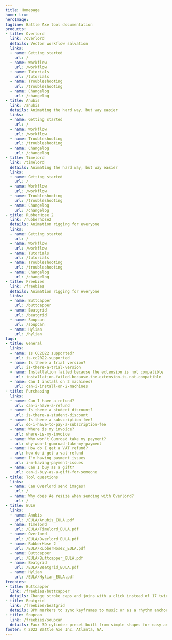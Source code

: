 ```yaml
---
title: Homepage
home: true
heroImage: 
tagline: Battle Axe tool documentation
products:
- title: Overlord
  link: /overlord
  details: Vector workflow salvation
  links: 
  - name: Getting started
    url: /
  - name: Workflow
    url: /workflow
  - name: Tutorials
    url: /tutorials
  - name: Troubleshooting
    url: /troubleshooting
  - name: Changelog
    url: /changelog
- title: Anubis
  link: /anubis
  details: Animating the hard way, but way easier
  links: 
  - name: Getting started
    url: /
  - name: Workflow
    url: /workflow
  - name: Troubleshooting
    url: /troubleshooting
  - name: Changelog
    url: /changelog
- title: Timelord
  link: /timelord
  details: Animating the hard way, but way easier
  links: 
  - name: Getting started
    url: /
  - name: Workflow
    url: /workflow
  - name: Troubleshooting
    url: /troubleshooting
  - name: Changelog
    url: /changelog
- title: RubberHose 2
  link: /rubberhose2
  details: Animation rigging for everyone
  links: 
  - name: Getting started
    url: /
  - name: Workflow
    url: /workflow
  - name: Tutorials
    url: /tutorials
  - name: Troubleshooting
    url: /troubleshooting
  - name: Changelog
    url: /changelog
- title: Freebies
  link: /freebies
  details: Animation rigging for everyone
  links: 
  - name: Buttcapper
    url: /buttcapper
  - name: Beatgrid
    url: /beatgrid
  - name: Soupcan
    url: /soupcan
  - name: Hylian
    url: /hylian
faqs:
- title: General
  links:
  - name: Is CC2022 supported?
    url: is-cc2022-supported
  - name: Is there a trial version?
    url: is-there-a-trial-version
  - name: Installation failed because the extension is not compatible
    url: installation-failed-because-the-extension-is-not-compatible
  - name: Can I install on 2 machines?
    url: can-i-install-on-2-machines
- title: Purchasing
  links:
  - name: Can I have a refund?
    url: can-i-have-a-refund
  - name: Is there a student discount?
    url: is-there-a-student-discount
  - name: Is there a subscription fee?
    url: do-i-have-to-pay-a-subscription-fee
  - name: Where is my invoice?
    url: where-is-my-invoice
  - name: Why won't Gumroad take my payment?
    url: why-won-t-gumroad-take-my-payment
  - name: How do I get a VAT refund?
    url: how-do-i-get-a-vat-refund
  - name: I'm having payment issues
    url: i-m-having-payment-issues
  - name: Can I buy as a gift?
    url: can-i-buy-as-a-gift-for-someone
- title: Tool questions
  links: 
  - name: Can Overlord send images?
    url: /
  - name: Why does Ae resize when sending with Overlord?
    url: /
- title: EULA
  links: 
  - name: Anubis
    url: /EULA/Anubis_EULA.pdf
  - name: Timelord
    url: /EULA/Timelord_EULA.pdf
  - name: Overlord
    url: /EULA/Overlord_EULA.pdf
  - name: RubberHose 2
    url: /EULA/RubberHose2_EULA.pdf
  - name: Buttcapper
    url: /EULA/Buttcapper_EULA.pdf
  - name: Beatgrid
    url: /EULA/Beatgrid_EULA.pdf
  - name: Hylian
    url: /EULA/Hylian_EULA.pdf
freebies:
- title: Buttcapper
  link: /freebies/buttcapper
  details: Change stroke caps and joins with a click instead of 17 twirl-downs.
- title: Beatgrid
  link: /freebies/beatgrid
  details: BPM markers to sync keyframes to music or as a rhythm anchor before adding audio.
- title: Soupcan
  link: /freebies/soupcan
  details: Faux 3D cylinder preset built from simple shapes for easy animation.
footer: © 2022 Battle Axe Inc. Atlanta, GA.
---
```


<!-- <Redirect to="https://kazoo-herring-p7sw.squarespace.com/help" /> -->
<!-- <Redirect to="https://battleaxe.co/help" /> -->